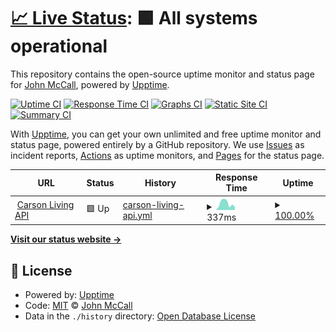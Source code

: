# [📈 Live Status](https://lowlydba.github.io/carson-living-upptime): <!--live status--> **🟩 All systems operational**

This repository contains the open-source uptime monitor and status page for [John McCall](lowlydba.com), powered by [Upptime](https://github.com/upptime/upptime).

[![Uptime CI](https://github.com/lowlydba/carson-living-upptime/workflows/Uptime%20CI/badge.svg)](https://github.com/lowlydba/carson-living-upptime/actions?query=workflow%3A%22Uptime+CI%22)
[![Response Time CI](https://github.com/lowlydba/carson-living-upptime/workflows/Response%20Time%20CI/badge.svg)](https://github.com/lowlydba/carson-living-upptime/actions?query=workflow%3A%22Response+Time+CI%22)
[![Graphs CI](https://github.com/lowlydba/carson-living-upptime/workflows/Graphs%20CI/badge.svg)](https://github.com/lowlydba/carson-living-upptime/actions?query=workflow%3A%22Graphs+CI%22)
[![Static Site CI](https://github.com/lowlydba/carson-living-upptime/workflows/Static%20Site%20CI/badge.svg)](https://github.com/lowlydba/carson-living-upptime/actions?query=workflow%3A%22Static+Site+CI%22)
[![Summary CI](https://github.com/lowlydba/carson-living-upptime/workflows/Summary%20CI/badge.svg)](https://github.com/lowlydba/carson-living-upptime/actions?query=workflow%3A%22Summary+CI%22)

With [Upptime](https://upptime.js.org), you can get your own unlimited and free uptime monitor and status page, powered entirely by a GitHub repository. We use [Issues](https://github.com/lowlydba/carson-living-upptime/issues) as incident reports, [Actions](https://github.com/lowlydba/carson-living-upptime/actions) as uptime monitors, and [Pages](https://lowlydba.github.io/carson-living-upptime) for the status page.

<!--start: status pages-->
<!-- This summary is generated by Upptime (https://github.com/upptime/upptime) -->
<!-- Do not edit this manually, your changes will be overwritten -->
<!-- prettier-ignore -->
| URL | Status | History | Response Time | Uptime |
| --- | ------ | ------- | ------------- | ------ |
| <img alt="" src="https://static.wixstatic.com/media/71929b_42a030de97d54931afa3bca955aa0edb~mv2.jpeg/v1/fill/w_32%2Ch_32%2Clg_1%2Cusm_0.66_1.00_0.01/71929b_42a030de97d54931afa3bca955aa0edb~mv2.jpeg" height="13"> [Carson Living API](https://api.carson.live/api/v1.4.11/auth/login/) | 🟩 Up | [carson-living-api.yml](https://github.com/lowlydba/carson-living-upptime/commits/HEAD/history/carson-living-api.yml) | <details><summary><img alt="Response time graph" src="./graphs/carson-living-api/response-time-week.png" height="20"> 337ms</summary><br><a href="https://lowlydba.github.io/carson-living-upptime/history/carson-living-api"><img alt="Response time 466" src="https://img.shields.io/endpoint?url=https%3A%2F%2Fraw.githubusercontent.com%2Flowlydba%2Fcarson-living-upptime%2FHEAD%2Fapi%2Fcarson-living-api%2Fresponse-time.json"></a><br><a href="https://lowlydba.github.io/carson-living-upptime/history/carson-living-api"><img alt="24-hour response time 397" src="https://img.shields.io/endpoint?url=https%3A%2F%2Fraw.githubusercontent.com%2Flowlydba%2Fcarson-living-upptime%2FHEAD%2Fapi%2Fcarson-living-api%2Fresponse-time-day.json"></a><br><a href="https://lowlydba.github.io/carson-living-upptime/history/carson-living-api"><img alt="7-day response time 337" src="https://img.shields.io/endpoint?url=https%3A%2F%2Fraw.githubusercontent.com%2Flowlydba%2Fcarson-living-upptime%2FHEAD%2Fapi%2Fcarson-living-api%2Fresponse-time-week.json"></a><br><a href="https://lowlydba.github.io/carson-living-upptime/history/carson-living-api"><img alt="30-day response time 314" src="https://img.shields.io/endpoint?url=https%3A%2F%2Fraw.githubusercontent.com%2Flowlydba%2Fcarson-living-upptime%2FHEAD%2Fapi%2Fcarson-living-api%2Fresponse-time-month.json"></a><br><a href="https://lowlydba.github.io/carson-living-upptime/history/carson-living-api"><img alt="1-year response time 466" src="https://img.shields.io/endpoint?url=https%3A%2F%2Fraw.githubusercontent.com%2Flowlydba%2Fcarson-living-upptime%2FHEAD%2Fapi%2Fcarson-living-api%2Fresponse-time-year.json"></a></details> | <details><summary><a href="https://lowlydba.github.io/carson-living-upptime/history/carson-living-api">100.00%</a></summary><a href="https://lowlydba.github.io/carson-living-upptime/history/carson-living-api"><img alt="All-time uptime 99.93%" src="https://img.shields.io/endpoint?url=https%3A%2F%2Fraw.githubusercontent.com%2Flowlydba%2Fcarson-living-upptime%2FHEAD%2Fapi%2Fcarson-living-api%2Fuptime.json"></a><br><a href="https://lowlydba.github.io/carson-living-upptime/history/carson-living-api"><img alt="24-hour uptime 100.00%" src="https://img.shields.io/endpoint?url=https%3A%2F%2Fraw.githubusercontent.com%2Flowlydba%2Fcarson-living-upptime%2FHEAD%2Fapi%2Fcarson-living-api%2Fuptime-day.json"></a><br><a href="https://lowlydba.github.io/carson-living-upptime/history/carson-living-api"><img alt="7-day uptime 100.00%" src="https://img.shields.io/endpoint?url=https%3A%2F%2Fraw.githubusercontent.com%2Flowlydba%2Fcarson-living-upptime%2FHEAD%2Fapi%2Fcarson-living-api%2Fuptime-week.json"></a><br><a href="https://lowlydba.github.io/carson-living-upptime/history/carson-living-api"><img alt="30-day uptime 100.00%" src="https://img.shields.io/endpoint?url=https%3A%2F%2Fraw.githubusercontent.com%2Flowlydba%2Fcarson-living-upptime%2FHEAD%2Fapi%2Fcarson-living-api%2Fuptime-month.json"></a><br><a href="https://lowlydba.github.io/carson-living-upptime/history/carson-living-api"><img alt="1-year uptime 99.93%" src="https://img.shields.io/endpoint?url=https%3A%2F%2Fraw.githubusercontent.com%2Flowlydba%2Fcarson-living-upptime%2FHEAD%2Fapi%2Fcarson-living-api%2Fuptime-year.json"></a></details>

<!--end: status pages-->

[**Visit our status website →**](https://lowlydba.github.io/carson-living-upptime)

## 📄 License

- Powered by: [Upptime](https://github.com/upptime/upptime)
- Code: [MIT](./LICENSE) © [John McCall](lowlydba.com)
- Data in the `./history` directory: [Open Database License](https://opendatacommons.org/licenses/odbl/1-0/)
